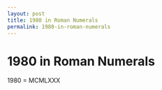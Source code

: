```yaml
---
layout: post
title: 1980 in Roman Numerals
permalink: 1980-in-roman-numerals
---
```


# 1980 in Roman Numerals

1980 = MCMLXXX
